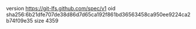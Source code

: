 version https://git-lfs.github.com/spec/v1
oid sha256:6b21dfe707de38d86d7d65ca192f861bd36563458ca950ee9224ca2b74f09e35
size 4359
